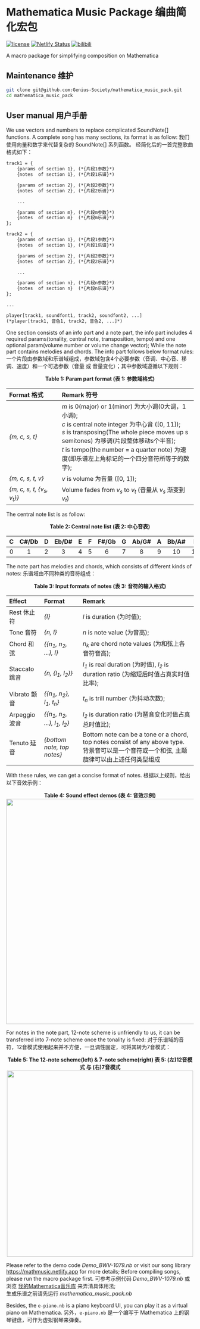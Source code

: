# Mathematica Music Package 编曲简化宏包
[![license](https://img.shields.io/badge/license-CC_BY_NC_SA-74c853.svg)](https://github.com/Genius-Society/mathematica_music_pack/blob/main/LICENSE)
[![Netlify Status](https://api.netlify.com/api/v1/badges/4c303588-a7e2-4cb8-bd82-e32aa5c831e5/deploy-status)](https://mathmusic.netlify.app)
[![bilibili](https://img.shields.io/badge/bilibili-BV14krgYJEJU-fc8bab.svg)](https://www.bilibili.com/video/BV14krgYJEJU)

A macro package for simplifying composition on Mathematica

## Maintenance 维护
```bash
git clone git@github.com:Genius-Society/mathematica_music_pack.git
cd mathematica_music_pack
```

## User manual 用户手册
We use vectors and numbers to replace complicated SoundNote[] functions. A complete song has many sections, its format is as follow:
我们使用向量和数字来代替复杂的 SoundNote[] 系列函数。 经简化后的一首完整歌曲格式如下：
```txt
track1 = {
    {params of section 1}, (*{片段1参数}*)
    {notes  of section 1}, (*{片段1乐谱}*)

    {params of section 2}, (*{片段2参数}*)
    {notes  of section 2}, (*{片段2乐谱}*)

    ...

    {params of section m}, (*{片段m参数}*)
    {notes  of section m}  (*{片段m乐谱}*)
};

track2 = {
    {params of section 1}, (*{片段1参数}*)
    {notes  of section 1}, (*{片段1乐谱}*)

    {params of section 2}, (*{片段2参数}*)
    {notes  of section 2}, (*{片段2乐谱}*)

    ...

    {params of section n}, (*{片段n参数}*)
    {notes  of section n}  (*{片段n乐谱}*)
};

...

player[track1, soundfont1, track2, soundfont2, ...]
(*player[track1, 音色1, track2, 音色2, ...]*)
```

One section consists of an info part and a note part, the info part includes 4 required params(tonality, central note, transposition, tempo) and one optional param(volume number or volume change vector); While the note part contains melodies and chords. The info part follows below format rules:
一个片段由参数域和乐谱域组成，参数域包含4个必要参数（音调、中心音、移调、速度）和一个可选参数（音量 或 音量变化）；其中参数域遵循以下规则：

<div align=center><b>Table 1: Param part format (表 1: 参数域格式)</b><br></div>

| <div style="width:120px;">Format 格式</div>    | Remark 符号                                                                                                                                                                                                                                                                                      |
| :--------------------------------------------- | :----------------------------------------------------------------------------------------------------------------------------------------------------------------------------------------------------------------------------------------------------------------------------------------------- |
| *{m, c, s, t}*                                 | *m* is 0(major) or 1(minor) 为大小调(0大调，1小调);<br>*c* is central note integer 为中心音 ([0, 11]);<br>*s* is transposing(The whole piece moves up s semitones) 为移调(片段整体移动s个半音);<br>*t* is tempo(the number = a quarter note) 为速度(即乐谱左上角标记的一个四分音符所等于的数字); |
| *{m, c, s, t, v}*                              | *v* is volume 为音量 ([0, 1]);                                                                                                                                                                                                                                                                   |
| *{m, c, s, t, {v<sub>s</sub>, v<sub>t</sub>}}* | Volume fades from *v<sub>s</sub>* to *v<sub>t</sub>* (音量从 *v<sub>s</sub>* 渐变到 *v<sub>t</sub>*)                                                                                                                                                                                             |

The central note list is as follow:

<div align=center><b>Table 2: Central note list (表 2: 中心音表)</b><br></div>

|   C   | C#/Db |   D   | Eb/D# |   E   |   F   | F#/Gb |   G   | Ab/G# |   A   | Bb/A# |   B   |
| :---: | :---: | :---: | :---: | :---: | :---: | :---: | :---: | :---: | :---: | :---: | :---: |
|   0   |   1   |   2   |   3   |   4   |   5   |   6   |   7   |   8   |   9   |  10   |  11   |

The note part has melodies and chords, which consists of different kinds of notes: 乐谱域由不同种类的音符组成：

<div align=center><b>Table 3: Input formats of notes (表 3: 音符的输入格式)</b><br></div>

| Effect        | Format                                                                | Remark                                                                                                                                    |
| :------------ | :-------------------------------------------------------------------- | :---------------------------------------------------------------------------------------------------------------------------------------- |
| Rest 休止符   | *{l}*                                                                 | *l* is duration (为时值);                                                                                                                 |
| Tone 音符     | *{n, l}*                                                              | *n* is note value (为音高);                                                                                                               |
| Chord 和弦    | *{{n<sub>1</sub>, n<sub>2</sub>, ...}, l}*                            | *n<sub>k</sub>* are chord note values (为和弦上各音符音高);                                                                               |
| Staccato 跳音 | *{n, {l<sub>1</sub>, l<sub>2</sub>}}*                                 | *l<sub>1</sub>* is real duration (为时值), *l<sub>2</sub>* is duration ratio (为缩短后时值占真实时值比率);                                |
| Vibrato 颤音  | *{{n<sub>1</sub>, n<sub>2</sub>}, l<sub>1</sub>, t<sub>n</sub>}*      | *t<sub>n</sub>* is trill number (为抖动次数);                                                                                             |
| Arpeggio 波音 | *{{n<sub>1</sub>, n<sub>2</sub>, ...}, l<sub>1</sub>, l<sub>2</sub>}* | *l<sub>2</sub>* is duration ratio (为琶音变化时值占真总时值比);                                                                           |
| Tenuto 延音   | *{bottom note, top notes}*                                            | Bottom note can be a tone or a chord, top notes consist of any above type. 背景音可以是一个音符或一个和弦, 主题旋律可以由上述任何类型组成 |

With these rules, we can get a concise format of notes. 根据以上规则，给出以下音效示例：

<div align=center>
    <b>Table 4: Sound effect demos (表 4: 音效示例)</b><br>
    <img width="605" src="https://user-images.githubusercontent.com/20459298/233112536-f5b900e8-8201-4e9b-9672-43f99b2979f3.PNG"/>
</div>

For notes in the note part, 12-note scheme is unfriendly to us, it can be transferred into 7-note scheme once the tonality is fixed:
对于乐谱域的音符，12音模式使用起来并不方便，一旦调性固定，可将其转为7音模式：

<div align=center>
    <b>Table 5: The 12-note scheme(left) & 7-note scheme(right) 表 5: (左)12音模式 与 (右)7音模式</b><br>
    <img width="500" src="https://user-images.githubusercontent.com/20459298/233112569-3efd5cb1-87c3-44a6-b74b-357104055dd3.png"/>
</div>

Please refer to the demo code _Demo_BWV-1079.nb_ or visit our song library <https://mathmusic.netlify.app> for more details; Before compiling songs, please run the macro package first.
可参考示例代码 _Demo_BWV-1079.nb_ 或浏览 <a href="https://mathmusic.netlify.app" target="_blank">我的Mathematica音乐库</a> 来弄清具体用法;<br>生成乐谱之前请先运行 _mathematica_music_pack.nb_

Besides, the `e-piano.nb` is a piano keyboard UI, you can play it as a virtual piano on Mathematica.
另外，`e-piano.nb` 是一个编写于 Mathematica 上的钢琴键盘，可作为虚拟钢琴来弹奏。